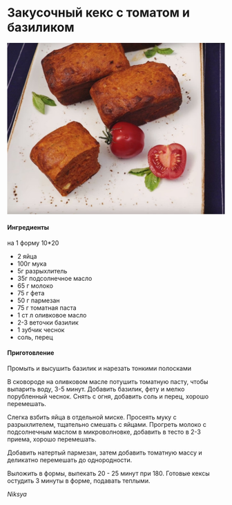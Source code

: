 ﻿---
image: ../../pics/cake-tomato.jpg
---
# Закусочный кекс с томатом и базиликом

![Закусочный кекс с томатом и базиликом](../../pics/cake-tomato.jpg)

#### Ингредиенты

на 1 форму 10\*20

* 2 яйца
* 100г мука
* 5г разрыхлитель
* 35г подсолнечное масло
* 65 г молоко
* 75 г фета
* 50 г пармезан
* 75 г томатная паста
* 1 ст л оливковое масло
* 2-3 веточки базилик
* 1 зубчик чеснок
* соль, перец

#### Приготовление

Промыть и высушить базилик и нарезать тонкими полосками

В сковороде на оливковом масле потушить томатную пасту, чтобы выпарить воду, 3-5 минут. Добавить базилик, фету и мелко порубленный чеснок. Снять с огня, добавить соль и перец, хорошо перемешать.

Слегка взбить яйца в отдельной миске. Просеять муку с разрыхлителем, тщательно смешать с яйцами. Прогреть молоко с подсолнечным маслом в микроволновке, добавить в тесто в 2-3 приема, хорошо перемешать.

Добавить натертый пармезан, затем добавить томатную массу и деликатно перемешать до однородности.

Выложить в формы, выпекать 20 - 25 минут при 180. Готовые кексы остудить 3 минуты в форме, подавать теплыми.

*Niksya*